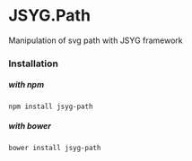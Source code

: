 # JSYG.Path
Manipulation of svg path with JSYG framework

### Installation

##### with npm
```shell
npm install jsyg-path
```

##### with bower
```shell
bower install jsyg-path
```
